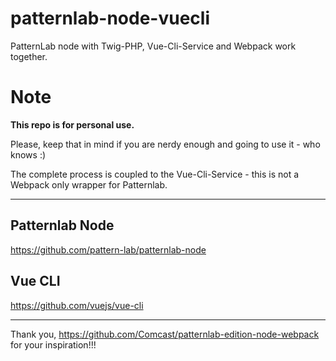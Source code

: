 # patternlab-node-vuecli
PatternLab node with Twig-PHP, Vue-Cli-Service and Webpack work together.

# Note
**This repo is for personal use.**

Please, keep that in mind if you are nerdy enough and going to use it - who knows :)

The complete process is coupled to the Vue-Cli-Service - this is not a Webpack only wrapper for Patternlab.

---

## Patternlab Node  
https://github.com/pattern-lab/patternlab-node

## Vue CLI  
https://github.com/vuejs/vue-cli

---

Thank you, https://github.com/Comcast/patternlab-edition-node-webpack for your inspiration!!!
